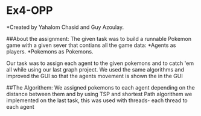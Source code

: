 # Ex4-OPP

*Created by Yahalom Chasid and Guy Azoulay.

##About the assignment:
The given task was to build a runnable Pokemon game with a given sever that contians all the game data:
*Agents as players.
*Pokemons as Pokemons.

Our task was to assign each agent to the given pokemons and to catch 'em all while using our last graph project.
We used the same algorithms and improved the GUI so that the agents movement is shown the in the GUI

##The Algorithem:
We assigned pokemons to each agent depending on the distance between them and by using TSP and shortest Path algorithem we implemented on the last task,
this was used with threads- each thread to each agent
